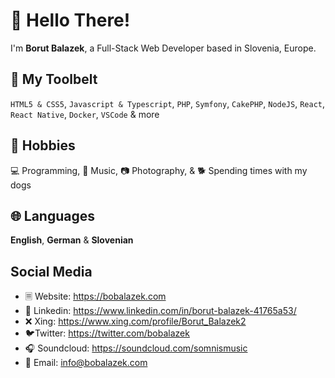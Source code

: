 # 👋 Hello There!

I'm **Borut Balazek**, a Full-Stack Web Developer based in Slovenia, Europe.


## 🔨 My Toolbelt

`HTML5 & CSS5`, `Javascript & Typescript`, `PHP`, `Symfony`, `CakePHP`, `NodeJS`, `React`, `React Native`, `Docker`, `VSCode` & more

## 💙 Hobbies

💻 Programming, 🎵 Music, 📷 Photography, & 🐕 Spending times with my dogs


## 🌐 Languages

**English**, **German** & **Slovenian**


## Social Media

* 🗏 Website: https://bobalazek.com
* 💼 Linkedin: https://www.linkedin.com/in/borut-balazek-41765a53/
* ❌ Xing: https://www.xing.com/profile/Borut_Balazek2
* 🐦Twitter: https://twitter.com/bobalazek
* 🎧 Soundcloud: https://soundcloud.com/somnismusic
* 📧 Email: info@bobalazek.com
